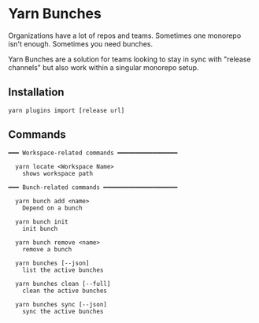 # Yarn Bunches

Organizations have a lot of repos and teams. Sometimes one monorepo isn't enough. Sometimes you need bunches.

Yarn Bunches are a solution for teams looking to stay in sync with "release channels" but also work within a singular monorepo setup.


## Installation

```
yarn plugins import [release url]
```

## Commands
```
━━━ Workspace-related commands ━━━━━━━━━━━━━━━━━

  yarn locate <Workspace Name>
    shows workspace path
    
━━━ Bunch-related commands ━━━━━━━━━━━━━━━━━━━━━

  yarn bunch add <name>
    Depend on a bunch

  yarn bunch init
    init bunch

  yarn bunch remove <name>
    remove a bunch

  yarn bunches [--json]
    list the active bunches

  yarn bunches clean [--full]
    clean the active bunches

  yarn bunches sync [--json]
    sync the active bunches
```
